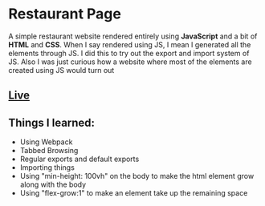 # Restaurant Page  
A simple restaurant website rendered entirely using **JavaScript** and a bit of **HTML** and **CSS**. When I say rendered using JS, I mean I generated all the elements through JS. I did this to try out the export and import system of JS. Also I was just curious how a website where most of the elements are created using JS would turn out

## [Live](https://mirza-adnan.github.io/restaurant-page/)  
## Things I learned:
- Using Webpack
- Tabbed Browsing
- Regular exports and default exports
- Importing things
- Using "min-height: 100vh" on the body to make the html element grow along with the body
- Using "flex-grow:1" to make an element take up the remaining space
